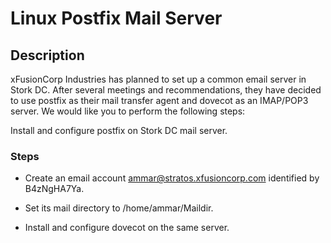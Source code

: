 # Linux Postfix Mail Server

## Description

xFusionCorp Industries has planned to set up a common email server in Stork DC. After several meetings and recommendations, they have decided to use postfix as their mail transfer agent and dovecot as an IMAP/POP3 server. We would like you to perform the following steps:

Install and configure postfix on Stork DC mail server.

### Steps

- Create an email account ammar@stratos.xfusioncorp.com identified by B4zNgHA7Ya.

- Set its mail directory to /home/ammar/Maildir.

- Install and configure dovecot on the same server.